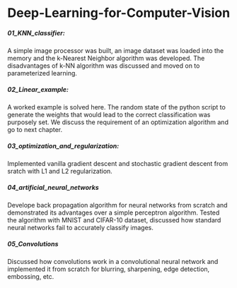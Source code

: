 # Deep-Learning-for-Computer-Vision

##### 01_KNN_classifier:
             
A simple image processor was built, an image dataset was loaded into the memory and the k-Nearest Neighbor algorithm was developed. The disadvantages of k-NN algorithm was discussed and moved on to parameterized learning.
             
##### 02_Linear_example:

A worked example is solved here. The random state of the python script to generate the weights that would lead to the correct classification was purposely set. We discuss the requirement of an optimization algorithm and go to next chapter.
             
##### 03_optimization_and_regularization:

Implemented vanilla gradient descent and stochastic gradient descent from sratch with L1 and L2 regularization.

##### 04_artificial_neural_networks

Develope back propagation algorithm for neural networks from scratch and demonstrated its advantages over a simple perceptron algorithm. Tested the algorithm with MNIST and CIFAR-10 dataset, discussed how standard neural networks fail to accurately classify images.

##### 05_Convolutions

Discussed how convolutions work in a convolutional neural network and implemented it from scratch for blurring, sharpening, edge detection, embossing, etc.
